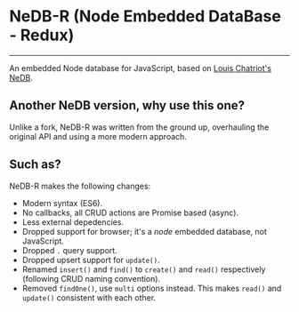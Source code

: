# NeDB-R (Node Embedded DataBase - Redux)

---

An embedded Node database for JavaScript, based on [Louis Chatriot's NeDB](https://github.com/louischatriot/nedb).

## Another NeDB version, why use this one?

Unlike a fork, NeDB-R was written from the ground up, overhauling the original API and using a more modern approach.

## Such as?

NeDB-R makes the following changes:

- Modern syntax (ES6).
- No callbacks, all CRUD actions are Promise based (async).
- Less external depedencies.
- Dropped support for browser; it's a _node_ embedded database, not JavaScript.
- Dropped `.` query support.
- Dropped upsert support for `update()`.
- Renamed `insert()` and `find()` to `create()` and `read()` respectively (following CRUD naming convention).
- Removed `findOne()`, use `multi` options instead. This makes `read()` and `update()` consistent with each other.

